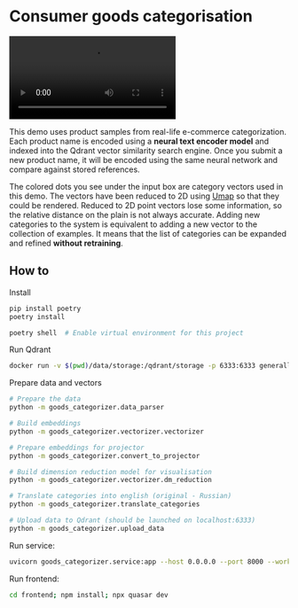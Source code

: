 
# Consumer goods categorisation

![Demo](./demo.webm)


This demo uses product samples from real-life e-commerce categorization.
Each product name is encoded using a **neural text encoder model** and indexed into the Qdrant vector similarity search engine.
Once you submit a new product name, it will be encoded using the same neural network and compare against stored references.

The colored dots you see under the input box are category vectors used in this demo.
The vectors have been reduced to 2D using [Umap](https://umap-learn.readthedocs.io/) so that they could be rendered.
Reduced to 2D point vectors lose some information, so the relative distance on the plain is not always accurate.
Adding new categories to the system is equivalent to adding a new vector to the collection of examples.
It means that the list of categories can be expanded and refined **without retraining**.

## How to

Install

```bash
pip install poetry
poetry install

poetry shell  # Enable virtual environment for this project
```

Run Qdrant
```bash
docker run -v $(pwd)/data/storage:/qdrant/storage -p 6333:6333 generall/qdrant
```

Prepare data and vectors
```bash
# Prepare the data
python -m goods_categorizer.data_parser

# Build embeddings
python -m goods_categorizer.vectorizer.vectorizer

# Prepare embeddings for projector
python -m goods_categorizer.convert_to_projector

# Build dimension reduction model for visualisation
python -m goods_categorizer.vectorizer.dm_reduction

# Translate categories into english (original - Russian)
python -m goods_categorizer.translate_categories

# Upload data to Qdrant (should be launched on localhost:6333)
python -m goods_categorizer.upload_data
```

Run service:

```bash
uvicorn goods_categorizer.service:app --host 0.0.0.0 --port 8000 --workers 1
```

Run frontend:
```bash
cd frontend; npm install; npx quasar dev
```
